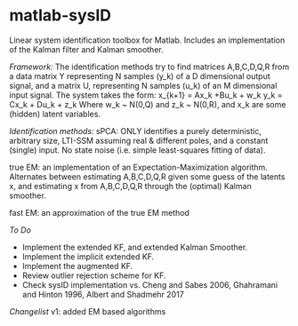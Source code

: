 # matlab-sysID
Linear system identification toolbox for Matlab.
Includes an implementation of the Kalman filter and Kalman smoother.

*Framework:*
The identification methods try to find matrices A,B,C,D,Q,R from a data matrix Y representing N samples (y_k) of a D dimensional output signal, and a matrix U, representing N samples (u_k) of an M dimensional input signal. The system takes the form:
x_{k+1} = Ax_k +Bu_k + w_k
y_k = Cx_k + Du_k + z_k
Where w_k ~ N(0,Q) and z_k ~ N(0,R), and x_k are some (hidden) latent variables.

*Identification methods:* 
sPCA: ONLY identifies a purely deterministic, arbitrary size, LTI-SSM assuming real & different poles, and a constant (single) input. No state noise (i.e. simple least-squares fitting of data).

true EM: an implementation of an Expectation-Maximization algorithm. Alternates between estimating A,B,C,D,Q,R given some guess of the latents x, and estimating x from A,B,C,D,Q,R through the (optimal) Kalman smoother.

fast EM: an approximation of the true EM method

*To Do*
- Implement the extended KF, and extended Kalman Smoother.
- Implement the implicit extended KF.
- Implement the augmented KF.
- Review outlier rejection scheme for KF.
- Check sysID implementation vs. Cheng and Sabes 2006, Ghahramani and Hinton 1996, Albert and Shadmehr 2017


*Changelist*
v1: added EM based algorithms
